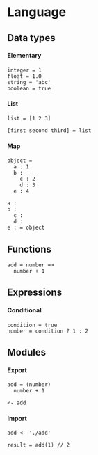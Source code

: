 # Language

## Data types

#### Elementary
```
integer = 1
float = 1.0
string = 'abc'
boolean = true
```

#### List 
```
list = [1 2 3]

[first second third] = list
```

#### Map
```
object = 
  a : 1
  b : 
    c : 2
    d : 3
  e : 4
    
a :
b :
  c : 
  d : 
e : = object
```

## Functions
```
add = number =>
  number + 1
```

## Expressions 

#### Conditional
```
condition = true
number = condition ? 1 : 2
```

## Modules

#### Export 
```
add = (number)
  number + 1

<- add
```

#### Import
```
add <- './add'

result = add(1) // 2
```
